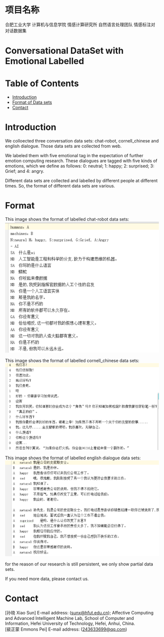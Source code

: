 # 项目名称
合肥工业大学 计算机与信息学院 情感计算研究所 自然语言处理团队 情感标注对对话数据集
# Conversational DataSet with Emotional Labelled

# Table of Contents  

- [Introduction](#intro1)
- [Format of Data sets](#format2)
- [Contact](#Contact3)

<a name="intro1"></a>
# Introduction
We colloected three conversation data sets: chat-robot, cornell_chinese and english dialogue. Those data sets are collected from web.

We labeled them with five emotional tag in the expectation of further emotion computing research. These dialogues are tagged with five kinds of emotions, which we define as follows: 0: neutral; 1: happy; 2: surprised; 3: Grief; and 4: angry.

Different data sets are collected and labelled by different people at different times. So, the format of different data sets are various.

<a name="format2"></a>
# Format

This image shows the format of labelled chat-robot data sets:
![image](https://github.com/Emmonss/EmotionalConversationDataSet/blob/master/img/chatbot.png)

This image shows the format of labelled cornell_chinese data sets:
![image](https://github.com/Emmonss/EmotionalConversationDataSet/blob/master/img/cornell.png)

This image shows the format of labelled english dialogue data sets:
![image](https://github.com/Emmonss/EmotionalConversationDataSet/blob/master/img/English.png)

for the reason of our research is still persistent, we only show partial data sets.

If you need more data, please contact us. 

<a name="Contact3"></a>
# Contact ##
[孙晓 Xiao Sun] E-mail address: (sunx@hfut.edu.cn);   Affective Computing and Advanced
Intelligent Machine Lab, School of Computer and Information, Hefei University
of Technology, Hefei, Anhui, China.    
[裴正蒙 Emmons Pei] E-mail address: (243633699@qq.com)      
